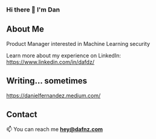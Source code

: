 ### Hi there 👋 I'm Dan

## About Me
Product Manager interested in Machine Learning  security

Learn more about my experience on LinkedIn: https://www.linkedin.com/in/dafdz/

## Writing... sometimes
https://danielfernandez.medium.com/

## Contact
📫 You can reach me **hey@dafnz.com**
